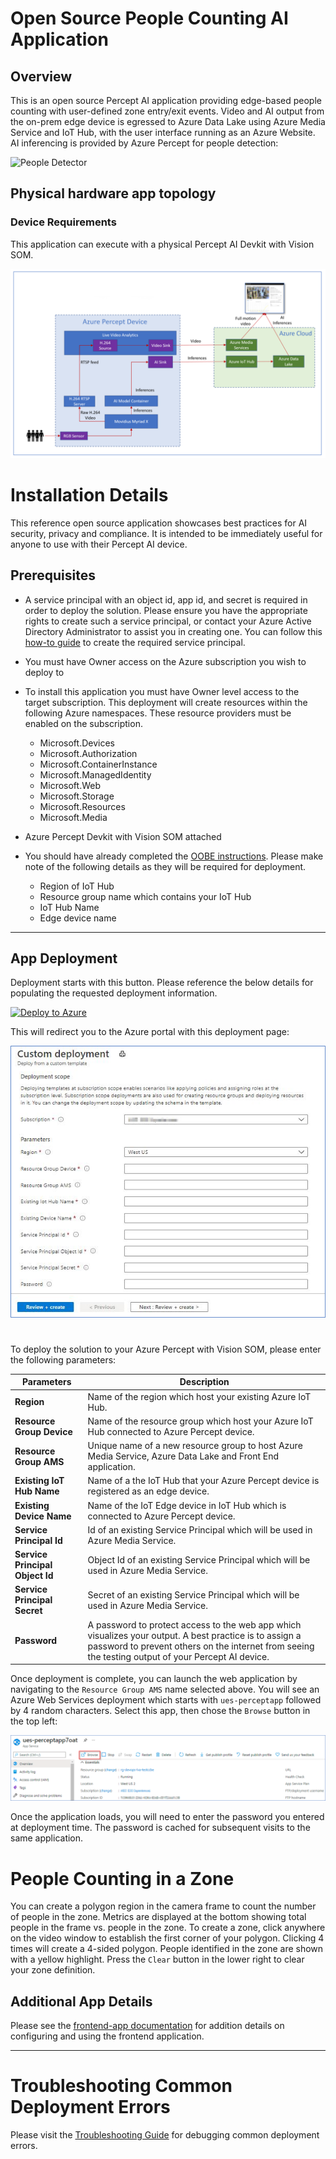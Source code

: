 # Open Source People Counting AI Application
			
## Overview

This is an open source Percept AI application providing edge-based people counting with user-defined zone entry/exit events. Video and AI output from the on-prem edge device is egressed to Azure Data Lake using Azure Media Service and IoT Hub, with the user interface running as an Azure Website. AI inferencing is provided by Azure Percept for people detection:

![People Detector](docs/images/People-Detector-AI.gif)

## Physical hardware app topology

### Device Requirements
This application can execute with a physical Percept AI Devkit with Vision SOM.

![People Detector](docs/images/AI-App-Topology.png)

# Installation Details
This reference open source application showcases best practices for AI security, privacy and compliance.  It is intended to be immediately useful for anyone to use with their Percept AI device. 

## Prerequisites
- A service principal with an object id, app id, and secret is required in order to deploy the solution. Please ensure you have the appropriate rights to create such a service principal, or contact your Azure Active Directory Administrator to assist you in creating one. You can follow this [how-to guide](https://docs.microsoft.com/en-us/azure/active-directory/develop/howto-create-service-principal-portal) to create the required service principal.

- You must have Owner access on the Azure subscription you wish to deploy to

- To install this application you must have Owner level access to the target subscription.  This deployment will create resources within the following Azure namespaces. These resource providers must be enabled on the subscription.
    * Microsoft.Devices
    * Microsoft.Authorization
    * Microsoft.ContainerInstance
    * Microsoft.ManagedIdentity
    * Microsoft.Web
    * Microsoft.Storage
    * Microsoft.Resources
    * Microsoft.Media

- Azure Percept Devkit with Vision SOM attached

- You should have already completed the [OOBE instructions](https://github.com/microsoft/Project-Santa-Cruz-Preview/blob/main/user-guides/getting_started/oobe.md). Please make note of the following details as they will be required for deployment.
    * Region of IoT Hub
    * Resource group name which contains your IoT Hub
    * IoT Hub Name
    * Edge device name

---

## App Deployment
Deployment starts with this button. Please reference the below details for populating the requested deployment information.

[![Deploy to Azure](https://aka.ms/deploytoazurebutton)](https://portal.azure.com/#create/Microsoft.Template/uri/https%3A%2F%2Funifiededgescenariostest.blob.core.windows.net%2Farm-template%2Fazure-percept%2Flatest%2FARM-template.json)

This will redirect you to the Azure portal with this deployment page:

![People Detector](docs/images/Custom-Deployment-Percept.png)
#

To deploy the solution to your Azure Percept with Vision SOM, please enter the following parameters:

| Parameters | Description |
| ------ | ------ |
| __Region__ | Name of the region which host your existing Azure IoT Hub. |
| __Resource Group Device__ | Name of the resource group which host your Azure IoT Hub connected to Azure Percept device. |
| __Resource Group AMS__ | Unique name of a new resource group to host Azure Media Service, Azure Data Lake and Front End application. |
| __Existing IoT Hub Name__ | Name of a the IoT Hub that your Azure Percept device is registered as an edge device. |
| __Existing Device Name__ | Name of the IoT Edge device in IoT Hub which is connected to Azure Percept device. |
| __Service Principal Id__ | Id of an existing Service Principal which will be used in Azure Media Service. |
| __Service Principal Object Id__ | Object Id of an existing Service Principal which will be used in Azure Media Service. |
| __Service Principal Secret__ | Secret of an existing Service Principal which will be used in Azure Media Service. |
| __Password__ | A password to protect access to the web app which visualizes your output. A best practice is to assign a password to prevent others on the internet from seeing the testing output of your Percept AI device. |


Once deployment is complete, you can launch the web application by navigating to the `Resource Group AMS` name selected above. You will see an Azure Web Services deployment which starts with `ues-perceptapp` followed by 4 random characters. Select this app, then chose the `Browse` button in the top left:

![Web Application](docs/images/Web-App-Launch.png)

Once the application loads, you will need to enter the password you entered at deployment time. The password is cached for subsequent visits to the same application.

# People Counting in a Zone

You can create a polygon region in the camera frame to count the number of people in the zone.  Metrics are displayed at the bottom showing total people in the frame vs. people in the zone.  To create a zone, click anywhere on the video window to establish the first corner of your polygon. Clicking 4 times will create a 4-sided polygon. People identified in the zone are shown with a yellow highlight.  Press the `Clear` button in the lower right to clear your zone definition.

## Additional App Details

Please see the [frontend-app documentation](frontend-app/app/README.md) for addition details on configuring and using the frontend application.

---
# Troubleshooting Common Deployment Errors
Please visit the [Troubleshooting Guide](docs/deployment-troubleshooting-guide.md) for debugging common deployment errors.